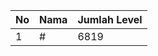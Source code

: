 | No | Nama            | Jumlah Level |
|----|-----------------|--------------|
| 1  | #    |    6819        |
